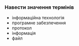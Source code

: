 ### Навести значення термінів

- інформаційна технологія
- програмне забезпечення
- протокол
- інформація
- файл
